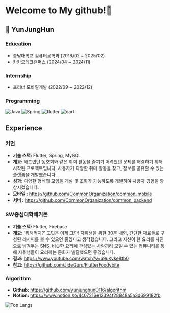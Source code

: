 # Welcome to My github!👋

## 🚀 YunJungHun

### Education
- 충남대학교 컴퓨터공학과 (2018/02 ~ 2025/02)
- 카카오테크캠퍼스 (2024/04 ~ 2024/11)

### Internship
- 프리너 모바일개발 (2022/09 ~ 2022/12)

### Programming
![Java](https://img.shields.io/badge/java-%23ED8B00.svg?style=for-the-badge&logo=openjdk&logoColor=white)
![Spring](https://img.shields.io/badge/spring-%236DB33F.svg?style=for-the-badge&logo=spring&logoColor=white)
![flutter](https://img.shields.io/badge/Flutter-02569B?style=for-the-badge&logo=flutter&logoColor=white)
![dart](https://img.shields.io/badge/Dart-0175C2?style=for-the-badge&logo=dart&logoColor=white)

## Experience

### 커먼
- **기술 스택:** Flutter, Spring, MySQL
- **개요:** 배드민턴 동호회와 같은 취미 활동을 즐기기 어려웠던 문제를 해결하기 위해 시작된 프로젝트입니다. 사용자가 다양한 취미 활동을 찾고, 정보를 공유할 수 있는 플랫폼을 개발했습니다.
- **성과:** 다양한 형식의 모임을 개설 및 조회가 가능하도록 개발하여 사용자 경험을 향상시켰습니다.
- **모바일 :** https://github.com/CommonOrganization/common_mobile
- **서버 :** https://github.com/CommonOrganization/common_backend
  
### SW중심대학해커톤
- **기술 스택:** Flutter, Firebase
- **개요:** '뭐해먹지?' 고민은 이제 그만! 자취생을 위한 30분 내외, 간단한 재료들로 구성된 레시피를 볼 수 있으면 좋겠다고 생각했습니다. 그리고 자신이 한 요리를 사진으로 남겨두는 SNS, 비슷한 요리에 관심있는 사람끼리 모일 수 있는 커뮤니티를 통해 자취생들이 요리하는 문화가 발달했으면 좋겠습니다.
- **결과:** https://www.youtube.com/watch?v=a9uKvke8tb0
- **참고:** https://github.com/JideGuru/FlutterFoodybite

### Algorithm
- **Github:** https://github.com/yunjunghun0116/algorithm
- **Notion:** https://www.notion.so/4c07216e12394f28848a5a3d699182fb

![Top Langs](https://github-readme-stats.vercel.app/api/top-langs/?username=yunjunghun0116&layout=compact)

